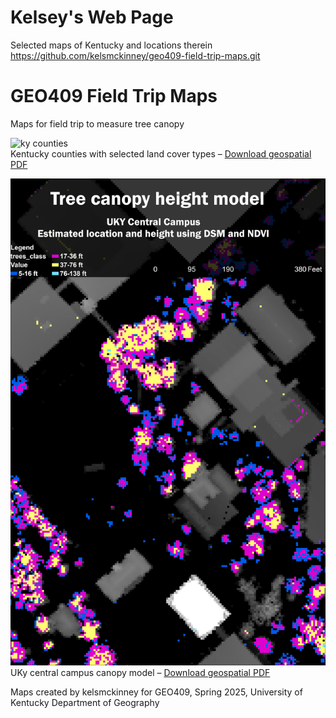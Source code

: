 # Kelsey's Web Page
Selected maps of Kentucky and locations therein
https://github.com/kelsmckinney/geo409-field-trip-maps.git
# GEO409 Field Trip Maps

Maps for field trip to measure tree canopy

![ky counties](Layout3.jpg)  
Kentucky counties with selected land cover types – [Download geospatial PDF](kylanduse.pdf)

![UKy Campus canopy model](tree-canopy.jpg)  
UKy central campus canopy model – [Download geospatial PDF](tree-canopy.pdf)

Maps created by kelsmckinney for GEO409, Spring 2025, University of Kentucky Department of Geography
